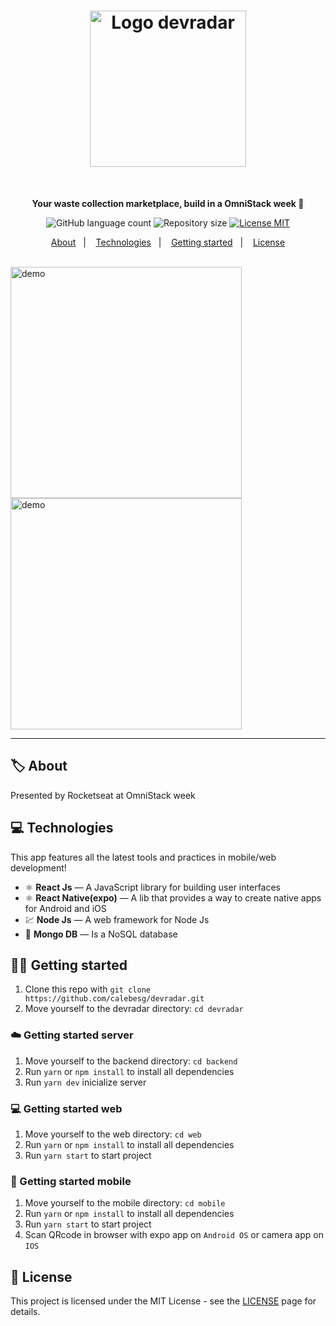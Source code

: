 <h1 align="center">
  <img src="https://user-images.githubusercontent.com/36782514/85341731-4b1a7600-b4bf-11ea-98fd-ef613d52b838.png" alt="Logo devradar" width="250">
</h1>
<br>

<p align="center"><b>Your waste collection marketplace, build in a OmniStack week 🚀</b></p>

<p align="center">
  <img alt="GitHub language count" src="https://img.shields.io/github/languages/count/calebesg/devradar">

  <img alt="Repository size" src="https://img.shields.io/github/repo-size/calebesg/devradar">

  <a href="https://opensource.org/licenses/MIT">
    <img src="https://img.shields.io/badge/License-MIT-green.svg" alt="License MIT">
  </a>
</p>

<p align="center">
  <a href="#-About">About</a>&nbsp;&nbsp;&nbsp;|&nbsp;&nbsp;&nbsp;
  <a href="#-Technologies">Technologies</a>&nbsp;&nbsp;&nbsp;|&nbsp;&nbsp;&nbsp;
  <a href="#-Getting-started">Getting started</a>&nbsp;&nbsp;&nbsp;|&nbsp;&nbsp;&nbsp;
  <a href="#-License">License</a>
</p>
<br>

<div>
  <img src="https://user-images.githubusercontent.com/36782514/85340677-e100d180-b4bc-11ea-95a8-20b418de1d13.gif" alt="demo" height="370">
  <img src="https://user-images.githubusercontent.com/36782514/85340818-2fae6b80-b4bd-11ea-8d3c-24c9646578f9.gif" alt="demo" height="370">
</div>

<hr />

## 🏷️ About

Presented by Rocketseat at OmniStack week

## 💻 Technologies
This app features all the latest tools and practices in mobile/web development!

- ⚛️ **React Js** — A JavaScript library for building user interfaces
- ⚛️ **React Native(expo)** — A lib that provides a way to create native apps for Android and iOS
- 💹 **Node Js** — A web framework for Node Js
- 🍃 **Mongo DB** — Is a NoSQL database

## 🏃💨 Getting started

1. Clone this repo with ``git clone https://github.com/calebesg/devradar.git``
2. Move yourself to the devradar directory: ``cd devradar``

### ☁️ Getting started server

1. Move yourself to the backend directory: ``cd backend``
2. Run ``yarn`` or ``npm install`` to install all dependencies
3. Run ``yarn dev`` inicialize server

### 💻 Getting started web

1. Move yourself to the web directory: ``cd web``
2. Run ``yarn`` or ``npm install`` to install all dependencies
3. Run ``yarn start`` to start project

### 📱 Getting started mobile

1. Move yourself to the mobile directory: ``cd mobile``
2. Run ``yarn`` or ``npm install`` to install all dependencies
3. Run ``yarn start`` to start project
4. Scan QRcode in browser with expo app on ``Android OS`` or camera app on ``IOS``

## 📝 License

This project is licensed under the MIT License - see the [LICENSE](https://opensource.org/licenses/MIT) page for details.
